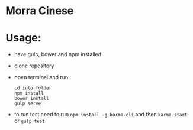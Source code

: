 # Morra Cinese

# Usage:

* have gulp, bower and npm installed

* clone repository

* open terminal and run :
  ```
  cd into folder
  npm install
  bower install
  gulp serve
  ```

* to run test need to run `npm install -g karma-cli` and then `karma start` or `gulp test`
